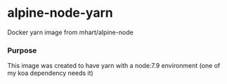 # alpine-node-yarn
Docker yarn image from mhart/alpine-node

### Purpose
This image was created to have yarn with a node:7.9 environment (one of my koa dependency needs it)
